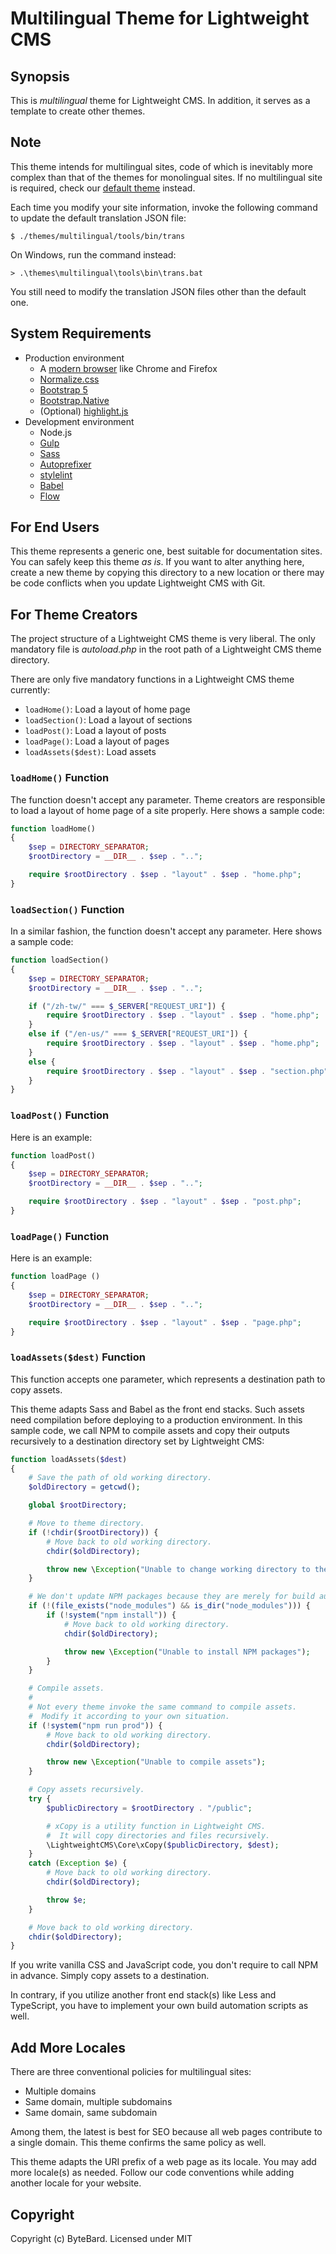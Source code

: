 # Multilingual Theme for Lightweight CMS

## Synopsis

This is *multilingual* theme for Lightweight CMS. In addition, it serves as a template to create other themes.

## Note

This theme intends for multilingual sites, code of which is inevitably more complex than that of the themes for monolingual sites. If no multilingual site is required, check our [default theme](/themes/default/) instead.

Each time you modify your site information, invoke the following command to update the default translation JSON file:

```shell
$ ./themes/multilingual/tools/bin/trans
```

On Windows, run the command instead:

```shell
> .\themes\multilingual\tools\bin\trans.bat
```

You still need to modify the translation JSON files other than the default one.

## System Requirements

* Production environment
  * A [modern browser](https://browsehappy.com/) like Chrome and Firefox
  * [Normalize.css](https://necolas.github.io/normalize.css/)
  * [Bootstrap 5](https://getbootstrap.com/)
  * [Bootstrap.Native](https://thednp.github.io/bootstrap.native/)
  * (Optional) [highlight.js](https://highlightjs.org/)
* Development environment
  * Node.js
  * [Gulp](https://gulpjs.com/)
  * [Sass](https://sass-lang.com/)
  * [Autoprefixer](https://github.com/postcss/autoprefixer)
  * [stylelint](https://stylelint.io/)
  * [Babel](https://babeljs.io/)
  * [Flow](https://flow.org/en/)

## For End Users

This theme represents a generic one, best suitable for documentation sites. You can safely keep this theme *as is*. If you want to alter anything here, create a new theme by copying this directory to a new location or there may be code conflicts when you update Lightweight CMS with Git.

## For Theme Creators

The project structure of a Lightweight CMS theme is very liberal. The only mandatory file is *autoload.php* in the root path of a Lightweight CMS theme directory.

There are only five mandatory functions in a Lightweight CMS theme currently:

* `loadHome()`: Load a layout of home page
* `loadSection()`: Load a layout of sections
* `loadPost()`: Load a layout of posts
* `loadPage()`: Load a layout of pages
* `loadAssets($dest)`: Load assets

### `loadHome()` Function

The function doesn't accept any parameter. Theme creators are responsible to load a layout of home page of a site properly. Here shows a sample code:

```php
function loadHome()
{
    $sep = DIRECTORY_SEPARATOR;
    $rootDirectory = __DIR__ . $sep . "..";

    require $rootDirectory . $sep . "layout" . $sep . "home.php";
}
```

### `loadSection()` Function

In a similar fashion, the function doesn't accept any parameter. Here shows a sample code:

```php
function loadSection()
{
    $sep = DIRECTORY_SEPARATOR;
    $rootDirectory = __DIR__ . $sep . "..";

    if ("/zh-tw/" === $_SERVER["REQUEST_URI"]) {
        require $rootDirectory . $sep . "layout" . $sep . "home.php";
    }
    else if ("/en-us/" === $_SERVER["REQUEST_URI"]) {
        require $rootDirectory . $sep . "layout" . $sep . "home.php";
    }
    else {
        require $rootDirectory . $sep . "layout" . $sep . "section.php";
    }
}
```

### `loadPost()` Function

Here is an example:

```php
function loadPost()
{
    $sep = DIRECTORY_SEPARATOR;
    $rootDirectory = __DIR__ . $sep . "..";

    require $rootDirectory . $sep . "layout" . $sep . "post.php";
}
```

### `loadPage()` Function

Here is an example:

```php
function loadPage ()
{
    $sep = DIRECTORY_SEPARATOR;
    $rootDirectory = __DIR__ . $sep . "..";

    require $rootDirectory . $sep . "layout" . $sep . "page.php";
}
```

### `loadAssets($dest)` Function

This function accepts one parameter, which represents a destination path to copy assets.

This theme adapts Sass and Babel as the front end stacks. Such assets need compilation before deploying to a production environment. In this sample code, we call NPM to compile assets and copy their outputs recursively to a destination directory set by Lightweight CMS:

```php
function loadAssets($dest)
{
    # Save the path of old working directory.
    $oldDirectory = getcwd();

    global $rootDirectory;

    # Move to theme directory.
    if (!chdir($rootDirectory)) {
        # Move back to old working directory.
        chdir($oldDirectory);

        throw new \Exception("Unable to change working directory to theme directory");
    }

    # We don't update NPM packages because they are merely for build automation.
    if (!(file_exists("node_modules") && is_dir("node_modules"))) {
        if (!system("npm install")) {
            # Move back to old working directory.
            chdir($oldDirectory);

            throw new \Exception("Unable to install NPM packages");
        }
    }

    # Compile assets.
    #
    # Not every theme invoke the same command to compile assets.
    #  Modify it according to your own situation.
    if (!system("npm run prod")) {
        # Move back to old working directory.
        chdir($oldDirectory);

        throw new \Exception("Unable to compile assets");
    }

    # Copy assets recursively.
    try {
        $publicDirectory = $rootDirectory . "/public";

        # xCopy is a utility function in Lightweight CMS.
        #  It will copy directories and files recursively.
        \LightweightCMS\Core\xCopy($publicDirectory, $dest);
    }
    catch (Exception $e) {
        # Move back to old working directory.
        chdir($oldDirectory);

        throw $e;
    }

    # Move back to old working directory.
    chdir($oldDirectory);
}
```
If you write vanilla CSS and JavaScript code, you don't require to call NPM in advance. Simply copy assets to a destination.

In contrary, if you utilize another front end stack(s) like Less and TypeScript, you have to implement your own build automation scripts as well.

## Add More Locales

There are three conventional policies for multilingual sites:

* Multiple domains
* Same domain, multiple subdomains
* Same domain, same subdomain

Among them, the latest is best for SEO because all web pages contribute to a single domain. This theme confirms the same policy as well.

This theme adapts the URI prefix of a web page as its locale. You may add more locale(s) as needed. Follow our code conventions while adding another locale for your website.

## Copyright

Copyright (c) ByteBard. Licensed under MIT
